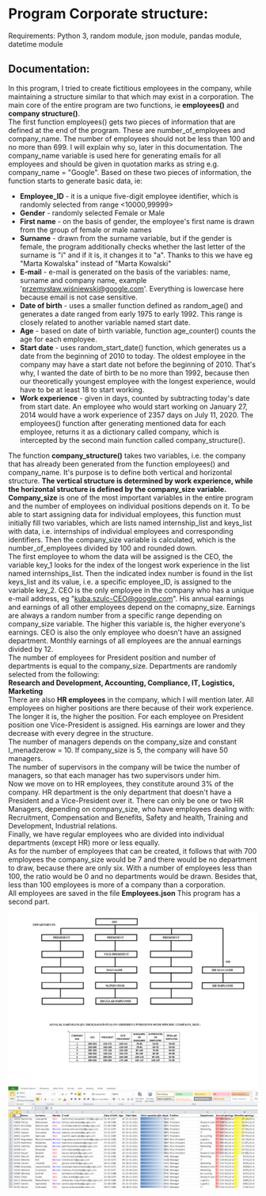 # Program Corporate structure:

Requirements: Python 3, random module, json module, pandas module, datetime module

## Documentation:
In this program, I tried to create fictitious employees in the company, while maintaining a structure similar to that which may exist in a corporation.
The main core of the entire program are two functions, ie **employees()** and **company structure()**. <br>
The first function employees() gets two pieces of information that are defined at the end of the program.
These are number_of_employees and company_name. The number of employees should not be less than 100 and no more than 699. I will explain why so, later
in this documentation. The company_name variable is used here for generating emails for all employees and should be given in quotation marks as
string e.g. company_name = "Google". Based on these two pieces of information, the function starts to generate basic data, ie: <br>
- **Employee_ID** - it is a unique five-digit employee identifier, which is randomly selected from range <10000,99999> <br>
- **Gender** - randomly selected Female or Male <br>
- **First name** - on the basis of gender, the employee's first name is drawn from the group of female or male names <br>
- **Surname** - drawn from the surname variable, but if the gender is female, the program additionally checks whether the last letter of the surname is "i"
  and if it is, it changes it to "a". Thanks to this we have eg "Marta Kowalska" instead of "Marta Kowalski" <br>
- **E-mail** - e-mail is generated on the basis of the variables: name, surname and company name,
  example 'przemysław.wiśniewski@google.com'. Everything is lowercase here because email is not case sensitive. <br>
- **Date of birth** - uses a smaller function defined as random_age() and generates a date
  ranged from early 1975 to early 1992. This range is closely related to another variable
  named start date. <br>
- **Age** - based on date of birth variable, function age_counter() counts the age for each employee. <br>
- **Start date** - uses random_start_date() function, which generates us a date from the beginning of 2010 to today. The oldest employee in the company may
  have a start date not before the beginning of 2010. That's why, I wanted the date of birth to be no more than 1992, because then our theoretically
  youngest employee with the longest experience, would have to be at least 18 to start working. <br>
- **Work experience** - given in days, counted by subtracting today's date from start date.
  An employee who would start working on January 27, 2014 would have a work experience of 2357 days on July 11, 2020.
The employees() function after generating mentioned data for each employee, returns
it as a dictionary called company, which is intercepted by the second main function called company_structure(). <br>


The function **company_structure()** takes two variables, i.e. the company that has already been generated from the function employees()
and company_name.
It's purpose is to define both vertical and horizontal structure. **The vertical structure is determined by work experience,
while the horizontal structure is defined by the company_size variable.** <br>
**Company_size** is one of the most important variables in the entire program and the number of employees on individual positions depends on it.
To be able to start assigning data for individual employees, this function must initially fill two variables, which are lists named internship_list and
keys_list with data, i.e. internships of individual employees and corresponding identifiers. Then the company_size variable is calculated, which is
the number_of_employees divided by 100 and rounded down. <br>
The first employee to whom the data will be assigned is the CEO, the variable key_1 looks for the index of the longest work experience in the list
named internships_list. Then the indicated index number is found in the list keys_list and its value, i.e. a specific employee_ID, is assigned to the variable key_2.
CEO is the only employee in the company who has a unique e-mail address, eg "kuba.szulc-CEO@google.com". His annual earnings and earnings of all other
employees depend on the comapny_size.
Earnings are always a random number from a specific range depending on company_size variable. The higher this variable is, the higher everyone's earnings.
CEO is also the only employee who doesn't have an assigned department. Monthly earnings of all employees are the annual earnings divided by 12. <br>
The number of employees for President position and number of departments is equal to the company_size. Departments are randomly selected from the following:<br>
**Research and Development, Accounting, Compliance, IT, Logistics, Marketing** <br>
There are also **HR employees** in the company, which I will mention later. All employees on higher positions are there because of their work experience.
The longer it is, the higher the position.
For each employee on President position one Vice-President is assigned. His earnings are lower and they decrease with every degree in the structure.<br>
The number of managers depends on the company_size and constant l_menadzerow = 10. If company_size is 5, the company will have 50 managers. <br>
The number of supervisors in the company will be twice the number of managers, so that each manager has two supervisors under him.<br>
Now we move on to HR employees, they constitute around 3% of the company. HR department is the only department that doesn't have a President and a Vice-President over it.
There can only be one or two HR Managers, depending on company_size, who have employees dealing with: Recruitment, Compensation and Benefits,
Safety and health, Training and Development, Industrial relations. <br>
Finally, we have regular employees who are divided into individual departments (except HR) more or less equally. <br>
As for the number of employees that can be created, it follows that with 700 employees the company_size would be 7 and there would be no
department to draw, because there are only six. With a number of employees less than 100, the ratio would be 0 and no departments would be drawn.
Besides that, less than 100 employees is more of a company than a corporation. <br>
All employees are saved in the file **Employees.json**
This program has a second part.

![alt tag](https://github.com/FilipGieraga/Python-ENG/blob/master/15.%20Company%20Structure/Structure.png)
![alt tag](https://github.com/FilipGieraga/Python-ENG/blob/master/15.%20Company%20Structure/excel.PNG)
